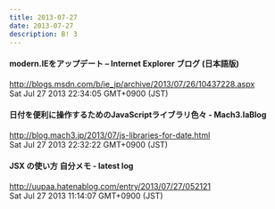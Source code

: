 ```yaml
---
title: 2013-07-27
date: 2013-07-27
description: B! 3
---
```


#### modern.IEをアップデート – Internet Explorer ブログ (日本語版)
http://blogs.msdn.com/b/ie_jp/archive/2013/07/26/10437228.aspx<br>
Sat Jul 27 2013 22:34:05 GMT+0900 (JST)<br>


#### 日付を便利に操作するためのJavaScriptライブラリ色々 - Mach3.laBlog
http://blog.mach3.jp/2013/07/js-libraries-for-date.html<br>
Sat Jul 27 2013 22:32:22 GMT+0900 (JST)<br>


#### JSX の使い方 自分メモ - latest log
http://uupaa.hatenablog.com/entry/2013/07/27/052121<br>
Sat Jul 27 2013 11:14:07 GMT+0900 (JST)<br>


